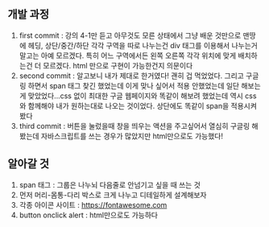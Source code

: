 ## 개발 과정
1. first commit : 강의 4-1만 듣고 아무것도 모른 상태에서 그냥 배운 것만으로 맨땅에 헤딩, 상단/중간/하단 각각 구역을 따로 나누는건 div 태그를 이용해서 나누는거 말고는 아예 모르겠다. 특히 어느 구역에서든 왼쪽 오른쪽 각각 위치에 맞게 배치하는건 더 모르겠다. html 만으로 구현이 가능한건지 의문이다
2. second commit : 알고보니 내가 제대로 한거였다! 괜히 겁 먹었었다. 그리고 구글링 하면서 span 태그 찾긴 했었는데 이게 맞나 싶어서 적용 안했었는데 일단 해보는게 맞았었다...css 없이 최대한 구글 웹페이지와 똑같이 해보려 했었는데 역시 css와 함께해야 내가 원하는대로 나오는 것이었다. 상단에도 똑같이 span을 적용시켜봤다
3. third commit : 버튼을 눌렀을때 창을 띄우는 액션을 주고싶어서 열심히 구글링 해봤는데 자바스크립트를 쓰는 경우가 많았지만 html만으로도 가능했다!

## 알아갈 것
1. span 태그 : 그룹은 나누뇌 다음줄로 안넘기고 싶을 때 쓰는 것
2. 먼저 머리-몸통-다리 박스로 크게 나누고 디테일하게 설계해보자
3. 각종 아이콘 사이트 : https://fontawesome.com
4. button onclick alert : html만으로도 가능하다